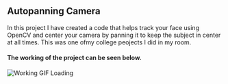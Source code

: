 ## Autopanning Camera

In this project I have created a code that helps track your face using OpenCV and center your camera by panning it to keep the subject in center at all times. This was one ofmy college peojects I did in my room.

#### The working of the project can be seen below.

![Working GIF Loading](AutoPanning.gif)

